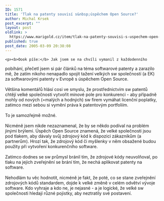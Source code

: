 ```yaml
---
ID: 1571
title: 'Tlak na patenty souvisí s&nbsp;úspěchem Open Source?'
author: Michal Krsek
post_excerpt: ""
layout: post
oldlink: >
  https://www.marigold.cz/item/tlak-na-patenty-souvisi-s-uspechem-open-source
published: true
post_date: 2005-03-09 20:38:08
---
```

	<p><b>Oook píše:</b> Jak jsem se na chvíli vymanil z každodenního
pobíhání, přečetl jsem si pár článků na téma softwarové patenty a
zarazilo mě, že zatím nikoho nenapadlo spojit tažení velkých sw
společností (a EK) za softwarovými patenty v Evropě s úspěchem Open
Source. <br />
<br />
Většina komentářů hlásí cosi ve smyslu, že prostřednictvím sw patentů
chtějí velké společnosti vytvořit minové pole pro konkurenci - aby
případně mohly od nových (=malých a hodných) sw firem vymáhat licenční
poplatky, zatímco mezi sebou si vymění práva k patentovým portfoliím.<br />
<br />
To je samozřejmě možné. <br />
<br />
Nicméně jsem nikde nezaznamenal, že by se někdo podíval na problém
jinými brýlemi. Úspěch Open Source znamená, že velké společnosti jsou
pod tlakem, aby dávaly svůj zdrojový kód k dispozici zákazníkům (a
partnerům). Hrozí tak, že zdrojový kód či myšlenky v něm obsažené budou
použity při vytvoření konkurenčního software. <br />
<br />
Zatímco dodnes se sw průmysl bránil tím, že zdrojové kódy neuvolňoval,
po tlaku na jejich zveřejnění se brání tím, že nechá aplikovat patenty
na software. <br />
<br />
Nehodlám tu věc hodnotit, nicméně je fakt, že poté, co se stane
zveřejnění zdrojových kódů standardem, dojde k velké změně v celém
odvětví vývoje software. Kdo vyhraje a kdo ne, je nejasné - a je
logické, že velké sw společnosti hledají různé pojistky, aby neztratily
své postavení.</p>